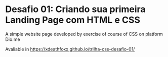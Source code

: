 # Desafio 01: Criando sua primeira Landing Page com HTML e CSS

A simple website page developed by exercise of course of CSS on platform Dio.me

Avaliable in <https://xdeathfoxx.github.io/trilha-css-desafio-01/>

